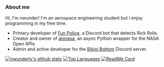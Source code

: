 
### About me

Hi, I'm nwunder! I'm an aerospace engineering student but I enjoy programming in my free time.

- Primary developer of [Fun Police](https://github.com/nwunderly/Rickroll-warning-system), a Discord bot that detects Rick Rolls.
- Creator and owner of [aionasa](https://github.com/nwunderly/aionasa), an async Python wrapper for the NASA Open APIs.
- Admin and active developer for the [Bikini Bottom](https://github.com/BikiniBottomDiscord) Discord server.

[![nwunderly's github stats](https://github-readme-stats.vercel.app/api?username=nwunderly&count_private=true&show_icons=true&theme=dark)](https://github.com/nwunderly)
[![Top Languages](https://github-readme-stats.vercel.app/api/top-langs/?username=nwunderly&theme=dark)](https://github.com/nwunderly)
[![ReadMe Card](https://github-readme-stats.vercel.app/api/pin/?username=nwunderly&repo=aionasa&show_owner=true&theme=dark)](https://github.com/nwunderly/aionasa)
